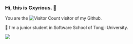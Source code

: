 ### Hi, this is Gxyrious. 👋

You are the ![Visitor Count](https://profile-counter.glitch.me/all-smile/count.svg) visitor of my Github.

👀 I'm a junior student in Software School of Tongji University.

<img align="middle" src="https://github-readme-stats.vercel.app/api?username=Gxyrious&show_icons=true&icon_color=CE1D2D&text_color=718096&bg_color=ffffff&hide_title=true" />


